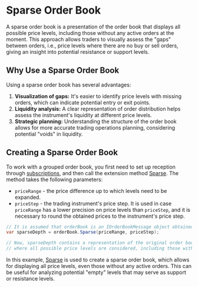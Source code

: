 # Sparse Order Book

A sparse order book is a presentation of the order book that displays all possible price levels, including those without any active orders at the moment. This approach allows traders to visually assess the "gaps" between orders, i.e., price levels where there are no buy or sell orders, giving an insight into potential resistance or support levels.

## Why Use a Sparse Order Book

Using a sparse order book has several advantages:

1. **Visualization of gaps:** It's easier to identify price levels with missing orders, which can indicate potential entry or exit points.
2. **Liquidity analysis:** A clear representation of order distribution helps assess the instrument's liquidity at different price levels.
3. **Strategic planning:** Understanding the structure of the order book allows for more accurate trading operations planning, considering potential "voids" in liquidity.

## Creating a Sparse Order Book

To work with a grouped order book, you first need to set up reception through [subscriptions](subscriptions.md), and then call the extension method [Sparse](xref:StockSharp.Messages.Extensions.Sparse(StockSharp.Messages.IOrderBookMessage,System.Decimal,System.Nullable{System.Decimal})). The method takes the following parameters:

- `priceRange` - the price difference up to which levels need to be expanded.
- `priceStep` - the trading instrument's price step. It is used in case `priceRange` has a lower precision on price levels than `priceStep`, and it is necessary to round the obtained prices to the instrument's price step.

```cs
// It is assumed that orderBook is an IOrderBookMessage object obtained from StockSharp
var sparseDepth = orderBook.Sparse(priceRange, priceStep);

// Now, sparseDepth contains a representation of the original order book,
// where all possible price levels are considered, including those without any orders.
```

In this example, [Sparse](xref:StockSharp.Messages.Extensions.Sparse(StockSharp.Messages.IOrderBookMessage,System.Decimal,System.Nullable{System.Decimal})) is used to create a sparse order book, which allows for displaying all price levels, even those without any active orders. This can be useful for analyzing potential "empty" levels that may serve as support or resistance levels.